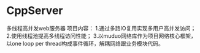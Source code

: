 # CppServer
多线程高并发web服务器
项目内容：
1.通过多路IO复用实现多用户高并发访问；
2.使用线程池提高多线程访问性能；
3.以muduo网络库作为项目网络核心框架，以one loop per thread构成事件循环，解耦网络跟业务模块代码。
